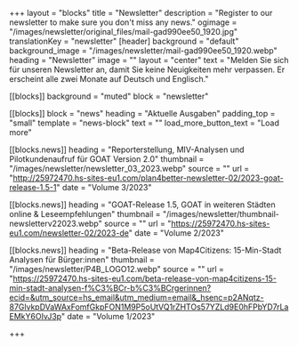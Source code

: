 +++
layout = "blocks"
title = "Newsletter"
description = "Register to our newsletter to make sure you don't miss any news."
ogimage = "/images/newsletter/original_files/mail-gad990ee50_1920.jpg"
translationKey = "newsletter"
[header]
background = "default"
background_image = "/images/newsletter/mail-gad990ee50_1920.webp"
heading = "Newsletter"
image = ""
layout = "center"
text = "Melden Sie sich für unseren Newsletter an, damit Sie keine Neuigkeiten mehr verpassen. Er erscheint alle zwei Monate auf Deutsch und Englisch."

[[blocks]]
background = "muted"
block = "newsletter"

[[blocks]]
block = "news"
heading = "Aktuelle Ausgaben"
padding_top = "small"
template = "news-block"
text = ""
load_more_button_text = "Load more"

[[blocks.news]]
heading = "Reporterstellung, MIV-Analysen und Pilotkundenaufruf für GOAT Version 2.0"
thumbnail = "/images/newsletter/newsletter_03_2023.webp"
source = ""
url = "http://25972470.hs-sites-eu1.com/plan4better-newsletter-02/2023-goat-release-1.5-1"
date = "Volume 3/2023"

[[blocks.news]]
heading = "GOAT-Release 1.5, GOAT in weiteren Städten online & Leseempfehlungen"
thumbnail = "/images/newsletter/thumbnail-newsletterv22023.webp"
source = ""
url = "https://25972470.hs-sites-eu1.com/newsletter-02/2023-de"
date = "Volume 2/2023"

[[blocks.news]]
heading = "Beta-Release von Map4Citizens: 15-Min-Stadt Analysen für Bürger:innen"
thumbnail = "/images/newsletter/P4B_LOGO12.webp"
source = ""
url = "https://25972470.hs-sites-eu1.com/beta-release-von-map4citizens-15-min-stadt-analysen-f%C3%BCr-b%C3%BCrgerinnen?ecid=&utm_source=hs_email&utm_medium=email&_hsenc=p2ANqtz-87GlvkpDVaWAxFomfGkpFON1M9P5oUtVQ1rZHTOs57YZLd9E0hFPbYD7rLaEMkY6OIvJ3p"
date = "Volume 1/2023"






+++




